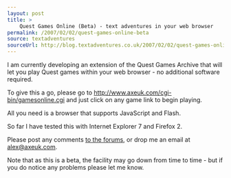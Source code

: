 ```yaml
---
layout: post
title: >
    Quest Games Online (Beta) - text adventures in your web browser
permalink: /2007/02/02/quest-games-online-beta
source: textadventures
sourceUrl: http://blog.textadventures.co.uk/2007/02/02/quest-games-online-beta/
---
```

I am currently developing an extension of the Quest Games Archive that will let you play Quest games within your web browser - no additional software required.

To give this a go, please go to <a href="http://www.axeuk.com/cgi-bin/gamesonline.cgi">http://www.axeuk.com/cgi-bin/gamesonline.cgi</a> and just click on any game link to begin playing.

All you need is a browser that supports JavaScript and Flash.

So far I have tested this with Internet Explorer 7 and Firefox 2.

Please post any comments <a href="http://www.axeuk.com/phpBB2/viewtopic.php?t=1595">to the forums</a>, or drop me an email at <a href="mailto:alex@axeuk.com">alex@axeuk.com</a>.

Note that as this is a beta, the facility may go down from time to time - but if you do notice any problems please let me know.